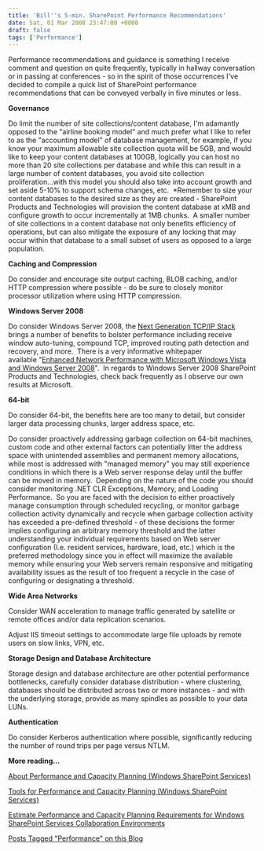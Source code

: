 ```yaml
---
title: 'Bill''s 5-min. SharePoint Performance Recommendations'
date: Sat, 01 Mar 2008 23:47:00 +0000
draft: false
tags: ['Performance']
---
```


Performance recommendations and guidance is something I receive comment and question on quite frequently, typically in hallway conversation or in passing at conferences - so in the spirit of those occurrences I've decided to compile a quick list of SharePoint performance recommendations that can be conveyed verbally in five minutes or less.

**Governance**

Do limit the number of site collections/content database, I'm adamantly opposed to the "airline booking model" and much prefer what I like to refer to as the "accounting model" of database management, for example, if you know your maximum allowable site collection quota will be 5GB, and would like to keep your content databases at 100GB, logically you can host no more than 20 site collections per database and while this can result in a large number of content databases, you avoid site collection proliferation...with this model you should also take into account growth and set aside 5-10% to support schema changes, etc.  \*Remember to size your content databases to the desired size as they are created - SharePoint Products and Technologies will provision the content database at xMB and configure growth to occur incrementally at 1MB chunks.  A smaller number of site collections in a content database not only benefits efficiency of operations, but can also mitigate the exposure of any locking that may occur within that database to a small subset of users as opposed to a large population.

**Caching and Compression**

Do consider and encourage site output caching, BLOB caching, and/or HTTP compression where possible - do be sure to closely monitor processor utilization where using HTTP compression.

**Windows Server 2008**

Do consider Windows Server 2008, the [Next Generation TCP/IP Stack](http://technet.microsoft.com/en-us/library/bb878108.aspx) brings a number of benefits to bolster performance including receive window auto-tuning, compound TCP, improved routing path detection and recovery, and more.  There is a very informative whitepaper available "[Enhanced Network Performance with Microsoft Windows Vista and Windows Server 2008](http://download.microsoft.com/download/4/b/4/4b455e48-72c4-4a04-b9a5-892fd497087a/TollyResults.pdf)".  In regards to Windows Server 2008 SharePoint Products and Technologies, check back frequently as I observe our own results at Microsoft.

**64-bit**

Do consider 64-bit, the benefits here are too many to detail, but consider larger data processing chunks, larger address space, etc.

Do consider proactively addressing garbage collection on 64-bit machines, custom code and other external factors can potentially litter the address space with unintended assemblies and permanent memory allocations, while most is addressed with "managed memory" you may still experience conditions in which there is a Web server response delay until the buffer can be moved in memory.  Depending on the nature of the code you should consider monitoring .NET CLR Exceptions, Memory, and Loading Performance.  So you are faced with the decision to either proactively manage consumption through scheduled recycling, or monitor garbage collection activity dynamically and recycle when garbage collection activity has exceeded a pre-defined threshold - of these decisions the former implies configuring an arbitrary memory threshold and the latter understanding your individual requirements based on Web server configuration (I.e. resident services, hardware, load, etc.) which is the preferred methodology since you in effect will maximize the available memory while ensuring your Web servers remain responsive and mitigating availability issues as the result of too frequent a recycle in the case of configuring or designating a threshold.

**Wide Area Networks**

Consider WAN acceleration to manage traffic generated by satellite or remote offices and/or data replication scenarios.

Adjust IIS timeout settings to accommodate large file uploads by remote users on slow links, VPN, etc.

**Storage Design and Database Architecture**

Storage design and database architecture are other potential performance bottlenecks, carefully consider database distribution - where clustering, databases should be distributed across two or more instances - and with the underlying storage, provide as many spindles as possible to your data LUNs.

**Authentication**

Do consider Kerberos authentication where possible, significantly reducing the number of round trips per page versus NTLM.

**More reading...**

[About Performance and Capacity Planning (Windows SharePoint Services)](http://technet2.microsoft.com/Office/en-us/library/0a7b2b45-f633-46d2-a4fd-78691d4b8f631033.mspx?mfr=true)

[Tools for Performance and Capacity Planning (Windows SharePoint Services)](http://technet2.microsoft.com/Office/en-us/library/6ee9d37b-0de2-4040-93a1-fdba948bb6bb1033.mspx)

[Estimate Performance and Capacity Planning Requirements for Windows SharePoint Services Collaboration Environments](http://technet2.microsoft.com/Office/en-us/library/0a7b2b45-f633-46d2-a4fd-78691d4b8f631033.mspx?mfr=true)

[Posts Tagged "Performance" on this Blog](http://blogs.technet.com/wbaer/archive/tags/Performance/default.aspx)
